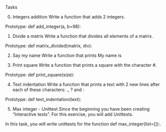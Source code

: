 Tasks

0. Integers addition
Write a function that adds 2 integers.

Prototype: def add_integer(a, b=98):


1. Divide a matrix
Write a function that divides all elements of a matrix.

Prototype: def matrix_divided(matrix, div):


2. Say my name
Write a function that prints My name is <first name> <last name>


3. Print square
Write a function that prints a square with the character #.

Prototype: def print_square(size):


4. Text indentation
Write a function that prints a text with 2 new lines after each of these characters: ., ? and :

Prototype: def text_indentation(text):


5. Max integer - Unittest
Since the beginning you have been creating “Interactive tests”. For this exercise, you will add Unittests.

In this task, you will write unittests for the function def max_integer(list=[]):.
